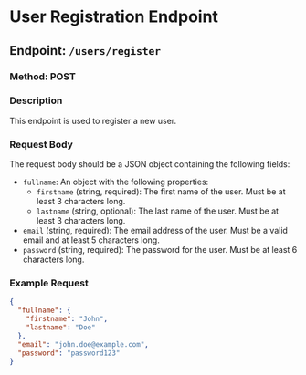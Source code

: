 # User Registration Endpoint

## Endpoint: `/users/register`

### Method: POST

### Description
This endpoint is used to register a new user.

### Request Body
The request body should be a JSON object containing the following fields:
- `fullname`: An object with the following properties:
  - `firstname` (string, required): The first name of the user. Must be at least 3 characters long.
  - `lastname` (string, optional): The last name of the user. Must be at least 3 characters long.
- `email` (string, required): The email address of the user. Must be a valid email and at least 5 characters long.
- `password` (string, required): The password for the user. Must be at least 6 characters long.

### Example Request
```json
{
  "fullname": {
    "firstname": "John",
    "lastname": "Doe"
  },
  "email": "john.doe@example.com",
  "password": "password123"
}